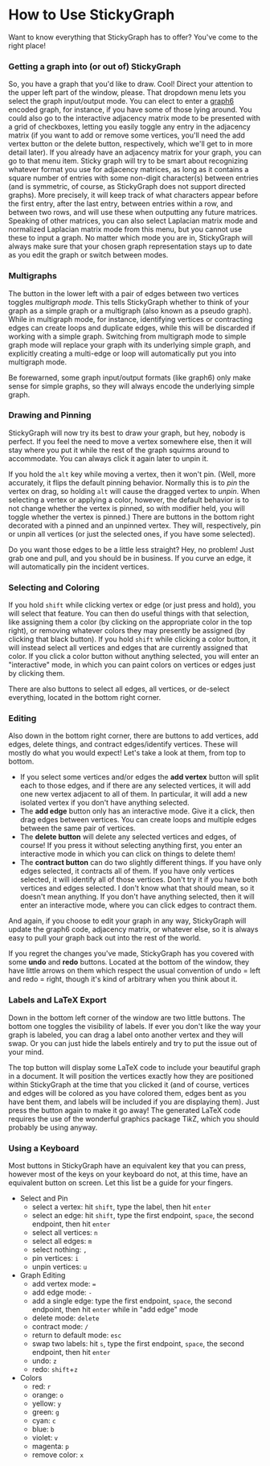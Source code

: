 # How to Use StickyGraph

Want to know everything that StickyGraph has to offer?  You've come to the right place!

### Getting a graph into (or out of) StickyGraph

So, you have a graph that you'd like to draw.  Cool!  Direct your attention to the upper left part of the window, please.  That dropdown menu lets you select the graph input/output mode.  You can elect to enter a [graph6](http://users.cecs.anu.edu.au/~bdm/data/formats.txt) encoded graph, for instance, if you have some of those lying around.  You could also go to the interactive adjacency matrix mode to be presented with a grid of checkboxes, letting you easily toggle any entry in the adjacency matrix (if you want to add or remove some vertices, you'll need the add vertex button or the delete button, respectively, which we'll get to in more detail later).  If you already have an adjacency matrix for your graph, you can go to that menu item.  Sticky graph will try to be smart about recognizing whatever format you use for adjacency matrices, as long as it contains a square number of entries with some non-digit character(s) between entries (and is symmetric, of course, as StickyGraph does not support directed graphs).  More precisely, it will keep track of what characters appear before the first entry, after the last entry, between entries within a row, and between two rows, and will use these when outputting any future matrices.  Speaking of other matrices, you can also select Laplacian matrix mode and normalized Laplacian matrix mode from this menu, but you cannot use these to input a graph.  No matter which mode you are in, StickyGraph will always make sure that your chosen graph representation stays up to date as you edit the graph or switch between modes.

### Multigraphs

The button in the lower left with a pair of edges between two vertices toggles *multigraph mode*.  This tells StickyGraph whether to think of your graph as a simple graph or a multigraph (also known as a pseudo graph).  While in multigraph mode, for instance, identifying vertices or contracting edges can create loops and duplicate edges, while this will be discarded if working with a simple graph.  Switching from multigraph mode to simple graph mode will replace your graph with its underlying simple graph, and explicitly creating a multi-edge or loop will automatically put you into multigraph mode.

Be forewarned, some graph input/output formats (like graph6) only make sense for simple graphs, so they will always encode the underlying simple graph.

### Drawing and Pinning

StickyGraph will now try its best to draw your graph, but hey, nobody is perfect.  If you feel the need to move a vertex somewhere else, then it will stay where you put it while the rest of the graph squirms around to accommodate.  You can always click it again later to unpin it.

If you hold the `alt` key while moving a vertex, then it won't pin.  (Well, more accurately, it flips the default pinning behavior.  Normally this is to *pin* the vertex on drag, so holding `alt` will cause the dragged vertex to *unpin*.  When selecting a vertex or applying a color, however, the default behavior is to not change whether the vertex is pinned, so with modifier held, you will toggle whether the vertex is pinned.) There are buttons in the bottom right decorated with a pinned and an unpinned vertex.  They will, respectively, pin or unpin all vertices (or just the selected ones, if you have some selected).

Do you want those edges to be a little less straight?  Hey, no problem!  Just grab one and pull, and you should be in business.  If you curve an edge, it will automatically pin the incident vertices.

### Selecting and Coloring

If you hold `shift` while clicking vertex or edge (or just press and hold), you will select that feature.  You can then do useful things with that selection, like assigning them a color (by clicking on the appropriate color in the top right), or removing whatever colors they may presently be assigned (by clicking that black button).  If you hold `shift` while clicking a color button, it will instead select all vertices and edges that are currently assigned that color.  If you click a color button without anything selected, you will enter an "interactive" mode, in which you can paint colors on vertices or edges just by clicking them.

There are also buttons to select all edges, all vertices, or de-select everything, located in the bottom right corner.

### Editing

Also down in the bottom right corner, there are buttons to add vertices, add edges, delete things, and contract edges/identify vertices.  These will mostly do what you would expect!  Let's take a look at them, from top to bottom.

- If you select some vertices and/or edges the **add vertex** button will split each to those edges, and if there are any selected vertices, it will add one new vertex adjacent to all of them.  In particular, it will add a new isolated vertex if you don't have anything selected.
- The **add edge** button only has an interactive mode.  Give it a click, then drag edges between vertices.  You can create loops and multiple edges between the same pair of vertices.
- The **delete button** will delete any selected vertices and edges, of course!  If you press it without selecting anything first, you enter an interactive mode in which you can click on things to delete them!
- The **contract button** can do two slightly different things.  If you have only edges selected, it contracts all of them.  If you have only vertices selected, it will identify all of those vertices.  Don't try it if you have both vertices and edges selected.  I don't know what that should mean, so it doesn't mean anything.  If you don't have anything selected, then it will enter an interactive mode, where you can click edges to contract them.

And again, if you choose to edit your graph in any way, StickyGraph will update the graph6 code, adjacency matrix, or whatever else, so it is always easy to pull your graph back out into the rest of the world.

If you regret the changes you've made, StickyGraph has you covered with some **undo** and **redo** buttons.  Located at the bottom of the window, they have little arrows on them which respect the usual convention of undo = left and redo = right, though it's kind of arbitrary when you think about it.

### Labels and LaTeX Export

Down in the bottom left corner of the window are two little buttons.  The bottom one toggles the visibility of labels.  If ever you don't like the way your graph is labeled, you can drag a label onto another vertex and they will swap.  Or you can just hide the labels entirely and try to put the issue out of your mind.

The top button will display some LaTeX code to include your beautiful graph in a document.  It will position the vertices exactly how they are positioned within StickyGraph at the time that you clicked it (and of course, vertices and edges will be colored as you have colored them, edges bent as you have bent them, and labels will be included if you are displaying them).  Just press the button again to make it go away!  The generated LaTeX code requires the use of the wonderful graphics package Ti*k*Z, which you should probably be using anyway.

### Using a Keyboard

Most buttons in StickyGraph have an equivalent key that you can press, however most of the keys on your keyboard do not, at this time, have an equivalent button on screen.  Let this list be a guide for your fingers.

- Select and Pin
  - select a vertex: hit `shift`, type the label, then hit `enter`
  - select an edge: hit `shift`, type the first endpoint, `space`, the second endpoint, then hit `enter`
  - select all vertices: `n`
  - select all edges: `m`
  - select nothing: `,`
  - pin vertices: `i`
  - unpin vertices: `u`
- Graph Editing
  - add vertex mode: `=`
  - add edge mode: `-`
  - add a single edge: type the first endpoint, `space`, the second endpoint, then hit `enter` while in "add edge" mode
  - delete mode: `delete`
  - contract mode: `/`
  - return to default mode: `esc`
  - swap two labels: hit `s`, type the first endpoint, `space`, the second endpoint, then hit `enter`
  - undo: `z`
  - redo:  `shift`+`z`
- Colors
  - red: `r`
  - orange: `o`
  - yellow: `y`
  - green: `g`
  - cyan: `c`
  - blue: `b`
  - violet: `v`
  - magenta: `p`
  - remove color: `x`

